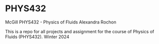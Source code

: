 # PHYS432
McGill PHYS432 - Physics of Fluids
Alexandra Rochon 

This is a repo for all projects and assignment for the course of Physics of Fluids (PHYS432). Winter 2024

